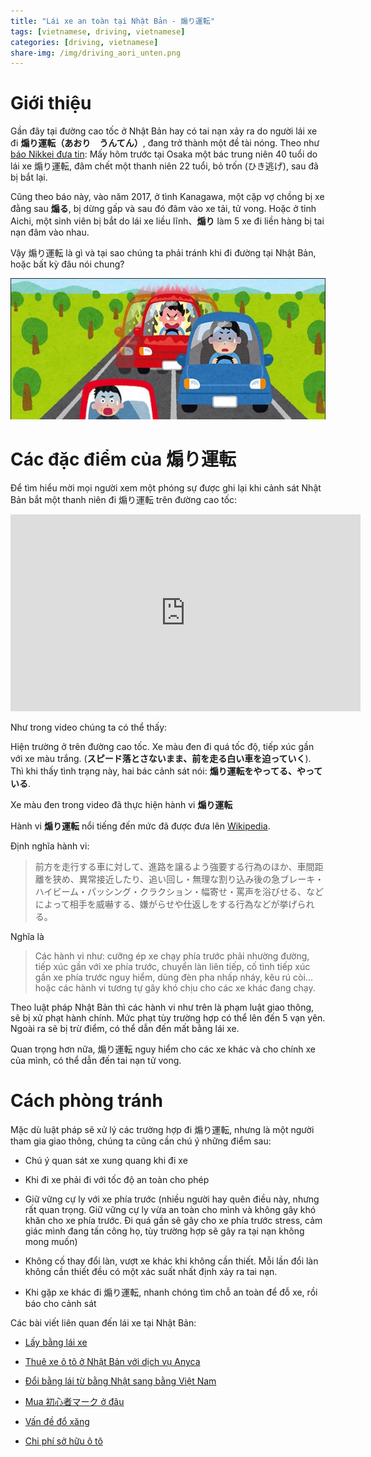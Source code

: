 ```yaml
---
title: "Lái xe an toàn tại Nhật Bản - 煽り運転"
tags: [vietnamese, driving, vietnamese]
categories: [driving, vietnamese]
share-img: /img/driving_aori_unten.png
---
```


# Giới thiệu

Gần đây tại đường cao tốc ở Nhật Bản hay có tai nạn xảy ra do người lái xe đi **煽り運転（あおり　うんてん）**, đang trở thành một đề tài nóng. Theo như [báo Nikkei đưa tin](https://www.nikkei.com/article/DGXMZO3260815004072018AC8Z00/): Mấy hôm trước tại Osaka một bác trung niên 40 tuổi do lái xe 煽り運転, đâm chết một thanh niên 22 tuổi, bỏ trốn (ひき逃げ), sau đã bị bắt lại.

Cũng theo báo này, vào năm 2017, ở tình Kanagawa, một cặp vợ chồng bị xe đằng sau **煽る**, bị dừng gấp và sau đó đâm vào xe tải, tử vong. Hoặc ở tỉnh Aichi, một sinh viên bị bắt do lái xe liều lĩnh、**煽り** làm 5 xe đi liền hàng bị tai nạn đâm vào nhau.

Vậy 煽り運転 là gì và tại sao chúng ta phải tránh khi đi đường tại Nhật Bản, hoặc bất kỳ đâu nói chung?

![](/img/driving_aori_unten.png)

# Các đặc điểm của 煽り運転

Để tìm hiểu mời mọi người xem một phóng sự được ghi lại khi cảnh sát Nhật Bản bắt một thanh niên đi 煽り運転 trên đường cao tốc:
<iframe width="560" height="315" src="https://www.youtube.com/embed/cONdX8SghXk" frameborder="0" allow="autoplay; encrypted-media" allowfullscreen></iframe>

Như trong video chúng ta có thể thấy:

Hiện trường ở trên đường cao tốc. Xe màu đen đi quá tốc độ, tiếp xúc gần với xe màu trắng. (**スピード落とさないまま、前を走る白い車を迫っていく**). Thì khi thấy tình trạng này, hai bác cảnh sát nói: **煽り運転をやってる、やっている**.

Xe màu đen trong video đã thực hiện hành vi **煽り運転**

Hành vi **煽り運転** nổi tiếng đến mức đã được đưa lên [Wikipedia](https://ja.wikipedia.org/wiki/%E3%81%82%E3%81%8A%E3%82%8A%E9%81%8B%E8%BB%A2).

Định nghĩa hành vi:

> 前方を走行する車に対して、進路を譲るよう強要する行為のほか、車間距離を狭め、異常接近したり、追い回し・無理な割り込み後の急ブレーキ・ハイビーム・パッシング・クラクション・幅寄せ・罵声を浴びせる、などによって相手を威嚇する、嫌がらせや仕返しをする行為などが挙げられる。

Nghĩa là

> Các hành vi như: cưỡng ép xe chạy phía trước phải nhường đường, tiếp xúc gần với xe phía trước, chuyển làn liên tiếp, cố tình tiếp xúc gần xe phía trước nguy hiểm, dùng đèn pha nhấp nháy, kêu rú còi... hoặc các hành vi tương tự gây khó chịu cho các xe khác đang chạy.

Theo luật pháp Nhật Bản thì các hành vi như trên là phạm luật giao thông, sẽ bị xử phạt hành chính. Mức phạt tùy trường hợp có thể lên đến 5 vạn yên. Ngoài ra sẽ bị trừ điểm, có thể dẫn đến mất bằng lái xe.

Quan trọng hơn nữa, 煽り運転 nguy hiểm cho các xe khác và cho chính xe của mình, có thể dẫn đến tai nạn tử vong.

<script async src="//pagead2.googlesyndication.com/pagead/js/adsbygoogle.js"></script>
<ins class="adsbygoogle"
     style="display:block; text-align:center;"
     data-ad-layout="in-article"
     data-ad-format="fluid"
     data-ad-client="ca-pub-2750437710821247"
     data-ad-slot="8905029259"></ins>
<script>
     (adsbygoogle = window.adsbygoogle || []).push({});
</script>

# Cách phòng tránh

Mặc dù luật pháp sẽ xử lý các trường hợp đi 煽り運転, nhưng là một người tham gia giao thông, chúng ta cũng cần chú ý những điểm sau:

* Chú ý quan sát xe xung quang khi đi xe

* Khi đi xe phải đi với tốc độ an toàn cho phép

* Giữ vững cự ly với xe phía trước (nhiều người hay quên điều này, nhưng rất quan trọng. Giữ vững cự ly vừa an toàn cho mình và không gây khó khăn cho xe phía trước. Đi quá gần sẽ gây cho xe phía trước stress, cảm giác mình đang tấn công họ, tùy trường hợp sẽ gây ra tại nạn không mong muốn)

* Không cố thay đổi làn, vượt xe khác khi không cần thiết. Mỗi lần đổi làn không cần thiết đều có một xác suất nhất định xảy ra tai nạn.

* Khi gặp xe khác đi 煽り運転, nhanh chóng tìm chỗ an toàn để đỗ xe, rồi báo cho cảnh sát

Các bài viết liên quan đến lái xe tại Nhật Bản:

<script async src="//pagead2.googlesyndication.com/pagead/js/adsbygoogle.js"></script>
<ins class="adsbygoogle"
     style="display:block; text-align:center;"
     data-ad-layout="in-article"
     data-ad-format="fluid"
     data-ad-client="ca-pub-2750437710821247"
     data-ad-slot="8905029259"></ins>
<script>
     (adsbygoogle = window.adsbygoogle || []).push({});
</script>

* [Lấy bằng lái xe](https://phuongnq.me/2018-06-08-driving-license-in-japan-part-1/)

* [Thuê xe ô tô ở Nhật Bản với dịch vụ Anyca](https://phuongnq.me/2018-06-30-thue-xe-qua-dich-vu-anyca/)

* [Đổi bằng lái từ bằng Nhật sang bằng Việt Nam](https://phuongnq.me/2018-08-22-doi-bang-nhat-sang-bang-viet/)

* [Mua 初心者マーク ở đâu](https://phuongnq.me/2018-08-27-use-new-user-mark-japan-driver/)

* [Vấn đề đổ xăng](https://phuongnq.me/2018-09-02-driving-in-japan-gasoline/)

* [Chi phí sở hữu ô tô](https://phuongnq.me/2018-09-07-how-much-a-car-cost-whole-life)